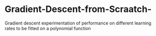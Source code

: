 # Gradient-Descent-from-Scraatch-
Gradient descent experimentation of performance on different learning rates to be fitted on a polynomial function
